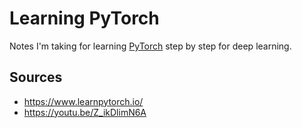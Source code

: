 # Learning PyTorch

Notes I'm taking for learning [PyTorch](https://pytorch.org/docs/stable/torch.html) step by step for deep learning.

## Sources

* <https://www.learnpytorch.io/>
* <https://youtu.be/Z_ikDlimN6A>
